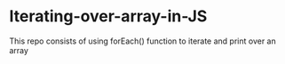 # Iterating-over-array-in-JS
This repo consists of using forEach() function to iterate and print over an array

